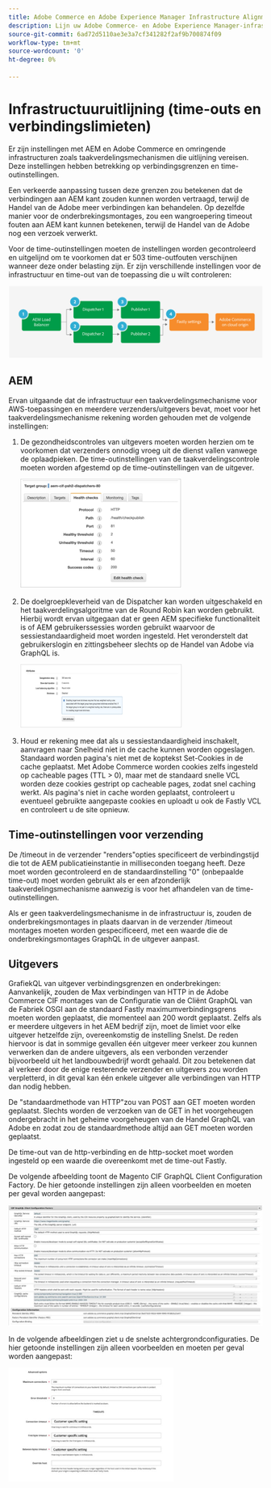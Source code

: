 ```yaml
---
title: Adobe Commerce en Adobe Experience Manager Infrastructure Alignment
description: Lijn uw Adobe Commerce- en Adobe Experience Manager-infrastructuur uit om acceptabele onderbrekingen en verbindingsgrenzen in te stellen.
source-git-commit: 6ad72d5110ae3e3a7cf341282f2af9b700874f09
workflow-type: tm+mt
source-wordcount: '0'
ht-degree: 0%

---
```



# Infrastructuuruitlijning (time-outs en verbindingslimieten)

Er zijn instellingen met AEM en Adobe Commerce en omringende infrastructuren zoals taakverdelingsmechanismen die uitlijning vereisen. Deze instellingen hebben betrekking op verbindingsgrenzen en time-outinstellingen.

Een verkeerde aanpassing tussen deze grenzen zou betekenen dat de verbindingen aan AEM kant zouden kunnen worden vertraagd, terwijl de Handel van de Adobe meer verbindingen kan behandelen. Op dezelfde manier voor de onderbrekingsmontages, zou een wangroepering timeout fouten aan AEM kant kunnen betekenen, terwijl de Handel van de Adobe nog een verzoek verwerkt.

Voor de time-outinstellingen moeten de instellingen worden gecontroleerd en uitgelijnd om te voorkomen dat er 503 time-outfouten verschijnen wanneer deze onder belasting zijn. Er zijn verschillende instellingen voor de infrastructuur en time-out van de toepassing die u wilt controleren:

![Genummerd diagram dat de onderbrekingen en verbindingsgrenzen voor AEM beschrijft](../assets/commerce-at-scale/timeout-settings.svg)

## AEM

Ervan uitgaande dat de infrastructuur een taakverdelingsmechanisme voor AWS-toepassingen en meerdere verzenders/uitgevers bevat, moet voor het taakverdelingsmechanisme rekening worden gehouden met de volgende instellingen:

1. De gezondheidscontroles van uitgevers moeten worden herzien om te voorkomen dat verzenders onnodig vroeg uit de dienst vallen vanwege de oplaadpieken. De time-outinstellingen van de taakverdelingscontrole moeten worden afgestemd op de time-outinstellingen van de uitgever.

   ![Screenshot met AEM health checks van taakverdelingsmechanisme](../assets/commerce-at-scale/health-checks.png)

1. De doelgroepkleverheid van de Dispatcher kan worden uitgeschakeld en het taakverdelingsalgoritme van de Round Robin kan worden gebruikt. Hierbij wordt ervan uitgegaan dat er geen AEM specifieke functionaliteit is of AEM gebruikerssessies worden gebruikt waarvoor de sessiestandaardigheid moet worden ingesteld. Het veronderstelt dat gebruikerslogin en zittingsbeheer slechts op de Handel van Adobe via GraphQL is.

   ![Schermafbeelding met kenmerken voor AEM sessievasthouding](../assets/commerce-at-scale/session-stickiness.png)

1. Houd er rekening mee dat als u sessiestandaardigheid inschakelt, aanvragen naar Snelheid niet in de cache kunnen worden opgeslagen. Standaard worden pagina&#39;s niet met de koptekst Set-Cookies in de cache geplaatst. Met Adobe Commerce worden cookies zelfs ingesteld op cacheable pages (TTL > 0), maar met de standaard snelle VCL worden deze cookies gestript op cacheable pages, zodat snel caching werkt. Als pagina&#39;s niet in cache worden geplaatst, controleert u eventueel gebruikte aangepaste cookies en uploadt u ook de Fastly VCL en controleert u de site opnieuw.

## Time-outinstellingen voor verzending

De /timeout in de verzender &quot;renders&quot;opties specificeert de verbindingstijd die tot de AEM publicatieinstantie in milliseconden toegang heeft. Deze moet worden gecontroleerd en de standaardinstelling &quot;0&quot; (onbepaalde time-out) moet worden gebruikt als er een afzonderlijk taakverdelingsmechanisme aanwezig is voor het afhandelen van de time-outinstellingen.

Als er geen taakverdelingsmechanisme in de infrastructuur is, zouden de onderbrekingsmontages in plaats daarvan in de verzender /timeout montages moeten worden gespecificeerd, met een waarde die de onderbrekingsmontages GraphQL in de uitgever aanpast.

## Uitgevers

GrafiekQL van uitgever verbindingsgrenzen en onderbrekingen: Aanvankelijk, zouden de Max verbindingen van HTTP in de Adobe Commerce CIF montages van de Configuratie van de Cliënt GraphQL van de Fabriek OSGI aan de standaard Fastly maximumverbindingsgrens moeten worden geplaatst, die momenteel aan 200 wordt geplaatst. Zelfs als er meerdere uitgevers in het AEM bedrijf zijn, moet de limiet voor elke uitgever hetzelfde zijn, overeenkomstig de instelling Snelst. De reden hiervoor is dat in sommige gevallen één uitgever meer verkeer zou kunnen verwerken dan de andere uitgevers, als een verbonden verzender bijvoorbeeld uit het landbouwbedrijf wordt gehaald. Dit zou betekenen dat al verkeer door de enige resterende verzender en uitgevers zou worden verpletterd, in dit geval kan één enkele uitgever alle verbindingen van HTTP dan nodig hebben.

De &quot;standaardmethode van HTTP&quot;zou van POST aan GET moeten worden geplaatst. Slechts worden de verzoeken van de GET in het voorgeheugen ondergebracht in het geheime voorgeheugen van de Handel GraphQL van Adobe en zodat zou de standaardmethode altijd aan GET moeten worden geplaatst.

De time-out van de http-verbinding en de http-socket moet worden ingesteld op een waarde die overeenkomt met de time-out Fastly.

De volgende afbeelding toont de Magento CIF GraphQL Client Configuration Factory. De hier getoonde instellingen zijn alleen voorbeelden en moeten per geval worden aangepast:

![Screenshot van de configuratieinstellingen van het Commerce-integratieframework](../assets/commerce-at-scale/cif-config.png)

In de volgende afbeeldingen ziet u de snelste achtergrondconfiguraties. De hier getoonde instellingen zijn alleen voorbeelden en moeten per geval worden aangepast:

![Schermafbeelding van de configuratie-instellingen voor Admin-handelsbeheer voor snel](../assets/commerce-at-scale/cif-config-advanced.png)
